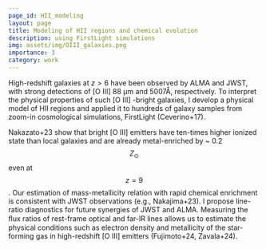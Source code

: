 ```yaml
---
page_id: HII_modeling
layout: page
title: Modeling of HII regions and chemical evolution
description: using FirstLight simulations
img: assets/img/OIII_galaxies.png
importance: 3
category: work
---
```


High-redshift galaxies at $z > 6$ have been observed by ALMA and JWST, with strong detections of [O III] 88 µm and 5007Å, respectively. To interpret the physical properties of such [O III] -bright galaxies, I develop a physical model of HII regions and applied it to hundreds of galaxy samples from zoom-in cosmological simulations, FirstLight (Ceverino+17).

Nakazato+23 show that bright [O III] emitters have ten-times higher ionized state than local galaxies and are already metal-enriched by ~ 0.2 $$Z_\odot$$ even at $$z = 9$$. Our estimation of mass-metallicity relation with rapid chemical enrichment is consistent with JWST observations (e.g., Nakajima+23). I propose line-ratio diagnostics for future synergies of JWST and ALMA. Measuring the ﬂux ratios of rest-frame optical and far-IR lines allows us to estimate the physical conditions such as electron density and metallicity of the star-forming gas in high-redshift [O III] emitters (Fujimoto+24, Zavala+24).  

